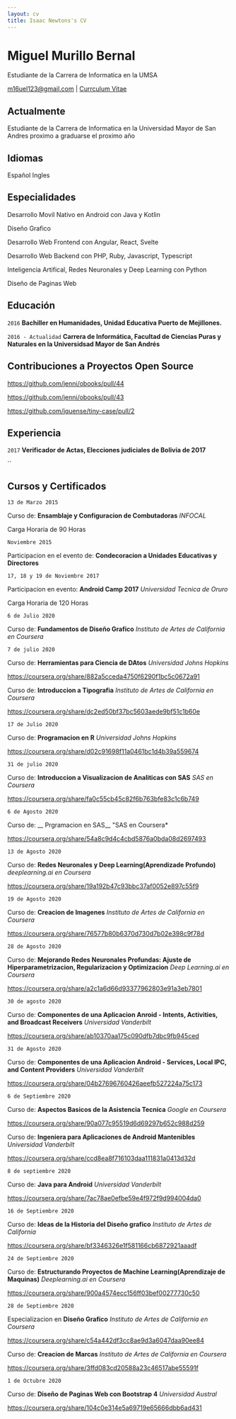 ```yaml
---
layout: cv
title: Isaac Newtons's CV
---
```

# Miguel Murillo Bernal

Estudiante de la Carrera de Informatica en la UMSA

<div id="webaddress">
<a href="m16uel123@gmail.com">m16uel123@gmail.com</a>
| <a href="https://m1gueldev.github.io/curriculum_vitae/">Currculum Vitae</a>
</div>


## Actualmente

Estudiante de la Carrera de Informatica en la Universidad Mayor de San Andres proximo a graduarse el proximo año

## Idiomas

Español
Ingles

## Especialidades

Desarrollo Movil Nativo en Android con Java y Kotlin

Diseño Grafico

Desarrollo Web Frontend con Angular, React, Svelte

Desarrollo Web Backend con PHP, Ruby, Javascript, Typescript

Inteligencia Artifical, Redes Neuronales y Deep Learning con Python

Diseño de Paginas Web

## Educación

`2016`
__Bachiller en Humanidades, Unidad Educativa Puerto de Mejillones.__

`2016 - Actualidad`
__Carrera de Informática, Facultad de Ciencias Puras y Naturales en la Universidsad Mayor de San Andrés__

## Contribuciones a Proyectos Open Source

https://github.com/jenni/obooks/pull/44

https://github.com/jenni/obooks/pull/43

https://github.com/jquense/tiny-case/pull/2

## Experiencia

`2017`
__Verificador de Actas, Elecciones judiciales de Bolivia de 2017__

``

## Cursos y Certificados

`13 de Marzo 2015`

Curso de: __Ensamblaje y Configuracion de Combutadoras__ *INFOCAL*

Carga Horaria de 90 Horas

`Noviembre 2015`

Participacion en el evento de: __Condecoracion a Unidades  Educativas y Directores__

`17, 18 y 19 de Noviembre 2017`

Participacion en evento:  __Android Camp 2017__ *Universidad Tecnica de Oruro*

Carga Horaria de 120 Horas

`6 de Julio 2020`

Curso de: __Fundamentos de Diseño Grafico__ *Instituto de Artes de California en Coursera*

`7 de julio 2020`

Curso de: __Herramientas para Ciencia de DAtos__ *Universidad Johns Hopkins*

https://coursera.org/share/882a5cceda4750f6290f1bc5c0672a91

Curso de: __Introduccion a Tipografia__ *Instituto de Artes de California en Coursera*

https://coursera.org/share/dc2ed50bf37bc5603aede9bf51c1b60e

`17 de Julio 2020`

Curso de: __Programacion en R__ *Universidad Johns Hopkins*

https://coursera.org/share/d02c91698f11a0461bc1d4b39a559674

`31 de julio 2020`

Curso de: __Introduccion a Visualizacion de Analiticas con SAS__ *SAS en Coursera*

https://coursera.org/share/fa0c55cb45c82f6b763bfe83c1c6b749

`6 de Agosto 2020`

Curso de: __ Prgramacion en SAS__ "SAS en Coursera*

https://coursera.org/share/54a8c9d4c4cbd5876a0bda08d2697493

`13 de Agosto 2020`

Curso de: __Redes Neuronales y Deep Learning(Aprendizade Profundo)__ *deeplearning.ai en Coursera*

https://coursera.org/share/19a192b47c93bbc37af0052e897c55f9

`19 de Agosto 2020`

Curso de: __Creacion de Imagenes__ *Instituto de Artes de California en Coursera*

https://coursera.org/share/76577b80b6370d730d7b02e398c9f78d

`28 de Agosto 2020`

Curso de: __Mejorando Redes Neuronales Profundas: Ajuste de Hiperparametrizacion, Regularizacion y Optimizacion__ *Deep Learning.ai en Coursera*

https://coursera.org/share/a2c1a6d66d93377962803e91a3eb7801

`30 de agosto 2020`

Curso de: __Componentes de una Aplicacion Anroid - Intents, Activities, and Broadcast Receivers__ *Universidad Vanderbilt*

https://coursera.org/share/ab10370aa175c090dfb7dbc9fb945ced

`31 de Agosto 2020`

Curso de: __Componentes de una Aplicacion Android - Services, Local IPC, and Content Providers__ *Universidad Vanderbilt*

https://coursera.org/share/04b27696760426aeefb527224a75c173

`6 de Septiembre 2020`

Curso de: __Aspectos Basicos de la Asistencia Tecnica__ *Google en Coursera*

https://coursera.org/share/90a077c95519d6d69297b652c988d259

Curso de: __Ingeniera para Aplicaciones de Android Mantenibles__ *Universidad Vanderbilt*

https://coursera.org/share/ccd8ea8f716103daa111831a0413d32d

`8 de septiembre 2020`

Curso de: __Java para Android__ *Universidad Vanderbilt*

https://coursera.org/share/7ac78ae0efbe59e4f972f9d994004da0

`16 de Septiembre 2020`

Curso de: __Ideas de la Historia del Diseño grafico__ *Instituto de Artes de California*

https://coursera.org/share/bf3346326e1f581166cb6872921aaadf

`24 de Septiembre 2020`

Curso de: __Estructurando Proyectos de Machine Learning(Aprendizaje de Maquinas)__ *Deeplearning.ai en Coursera*

https://coursera.org/share/900a4574ecc156ff03bef00277730c50

`28 de Septiembre 2020`

Especializacion en __Diseño Grafico__ *Instituto de Artes de California en Coursera*

https://coursera.org/share/c54a442df3cc8ae9d3a6047daa90ee84

Curso de: __Creacion de Marcas__ *Instituto de Artes de California en Coursera*

https://coursera.org/share/3ffd083cd20588a23c46517abe55591f

`1 de Octubre 2020`

Curso de: __Diseño de Paginas Web con Bootstrap 4__ *Universidad Austral*

https://coursera.org/share/104c0e314e5a69719e65666dbb6ad431




<!-- ### Footer

Last updated: May 2013 -->

